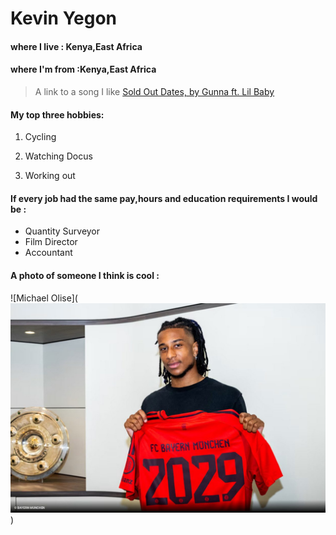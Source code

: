 # Kevin Yegon

####  where I live : Kenya,East Africa
#### where I'm from :Kenya,East Africa

> A link to a song  I like [Sold Out Dates, by Gunna ft. Lil Baby](https://youtu.be/wp6oQlb--Ks?si=dtlzif7wXyk89JDt)

#### My top three hobbies:

1. Cycling 

2. Watching Docus

3. Working out


#### If every job had the same pay,hours and education requirements I would be :

- Quantity Surveyor
- Film Director
- Accountant

#### A photo of someone  I think is cool :

![Michael Olise](![alt text](image.png))
